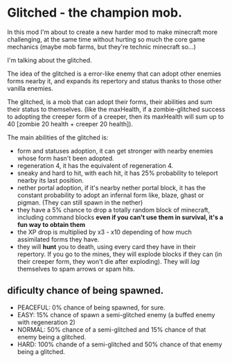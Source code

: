 # Glitched - the champion mob.

In this mod I'm about to create a new harder mod to make minecraft more challenging, at the same time without hurting so much the core game mechanics (maybe mob farms, but they're technic minecraft so...)

I'm talking about the glitched.

The idea of the glitched is a error-like enemy that can adopt other enemies forms nearby it, and expands its repertory and status thanks to those other vanilla enemies.

The glitched, is a mob that can adopt their forms, their abilities and sum their status to themselves. (like the maxHealth, if a zombie-glitched success to adopting the creeper form of a creeper, then its maxHealth will sum up to 40 [zombie 20 health + creeper 20 health]).

The main abilities of the glitched is:
* form and statuses adoption, it can get stronger with nearby enemies whose form hasn't been adopted.
* regeneration 4, it has the equivalent of regeneration 4.
* sneaky and hard to hit, with each hit, it has 25% probability to teleport nearby its last position.
* nether portal adoption, if it's nearby nether portal block, it has the constant probability to adopt an infernal form like, blaze, ghast or pigman. (They can still spawn in the nether)
* they have a 5% chance to drop a totally random block of minecraft, including command blocks **even if you can't use them in survival, it's a fun way to obtain them**
* the XP drop is multiplied by x3 - x10 depending of how much assimilated forms they have.
* they will **hunt** you to death, using every card they have in their repertory. If you go to the mines, they will explode blocks if they can (in their creeper form, they won't die after exploding). They will *lag* themselves to spam arrows or spam hits.

## dificulty chance of being spawned.
* PEACEFUL: 0% chance of being spawned, for sure.
* EASY: 15% chance of spawn a semi-glitched enemy (a buffed enemy with regeneration 2)
* NORMAL: 50% chance of a semi-glitched and 15% chance of that enemy being a glitched.
* HARD: 100% chande of a semi-glitched and 50% chance of that enemy being a glitched.
